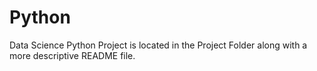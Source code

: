 # Python
Data Science Python Project is located in the Project Folder along with a more descriptive README file.
